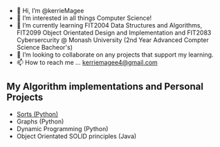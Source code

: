 - 👋 Hi, I’m @kerrieMagee
- 👀 I’m interested in all things Computer Science!
- 🌱 I’m currently learning FIT2004 Data Structures and Algorithms, FIT2099 Object Orientated Design and Implementation and FIT2083 Cybersercurity @ Monash University (2nd Year Advanced Compter Science Bacheor's)
- 💞️ I’m looking to collaborate on any projects that support my learning.
- 📫 How to reach me ... kerriemagee4@gmail.com

 ## My Algorithm implementations and Personal Projects 
 
* [Sorts (Python)](https://github.com/kerrieMagee/sorts)
* Graphs (Python)
* Dynamic Programming (Python)
* Object Orientated SOLID principles (Java)




